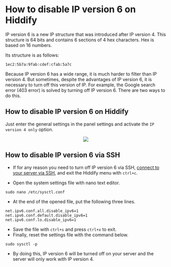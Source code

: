 

# How to disable IP version 6 on Hiddify
IP version 6 is a new IP structure that was introduced after IP version 4. This structure is 64 bits and contains 6 sections of 4 hex characters. Hex is based on 16 numbers.

Its structure is as follows:

`1ec2:5b7a:9fab:cdef:cfab:5a7c`

Because IP version 6 has a wide range, it is much harder to filter than IP version 4. But sometimes, despite the advantages of IP version 6, it is necessary to turn off this version of IP. For example, the Google search error (403 error) is solved by turning off IP version 6. There are two ways to do this.

## How to disable IP version 6 on Hiddify
Just enter the general settings in the panel settings and activate the `IP version 4 only` option.

<div align=center markdown=1>
<img src="https://github.com/hiddify/hiddify-config/assets/125398461/6f2d4977-6e79-4849-9d10-0c765051306c" />
</div>

## How to disable IP version 6 via SSH
* If for any reason you need to turn off IP version 6 via SSH, [connect to your server via SSH](/manager/wiki/How-to-connect-to-server-via-SSH), and exit the Hiddify menu with `ctrl+c`.

* Open the system settings file with nano text editor.

```
sudo nano /etc/sysctl.conf
```
* At the end of the opened file, put the following three lines.

```
net.ipv6.conf.all.disable_ipv6=1
net.ipv6.conf.default.disable_ipv6=1
net.ipv6.conf.lo.disable_ipv6=1
```

* Save the file with `ctrl+s` and press `ctrl+x` to exit.
* Finally, reset the settings file with the command below.

```
sudo sysctl -p
```
* By doing this, IP version 6 will be turned off on your server and the server will only work with IP version 4.